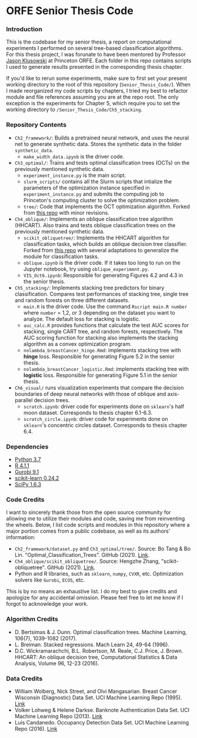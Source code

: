 # ORFE Senior Thesis Code

### Introduction

This is the codebase for my senior thesis, a report on computational experiments I performed on several tree-based classification algorithms. For this thesis project, I was forunate to have been mentored by Professor [Jason Klusowski](https://jasonklusowski.github.io/) at Princeton ORFE. Each folder in this repo contains scripts I used to generate results presented in the corresponding thesis chapter. 

If you'd like to rerun some experiments, make sure to first set your present working directory to the root of this repository (`Senior_Thesis_Code/`). When I made reorganized my code scripts by chapters, I tried my best to refactor module and file references assuming you are at the repo root. The only exception is the experiments for Chapter 5, which require you to set the working directory to `/Senior_Thesis_Code/Ch5_stacking`.

### Repository Contents

- `Ch2_framework/`: Builds a pretrained neural network, and uses the neural net to generate synthetic data. Stores the synthetic data in the folder `synthetic_data`.
    - `make_width_data.ipynb` is the driver code.
- `Ch3_optimal/`: Trains and tests optimal classification trees (OCTs) on the previously mentioned synthetic data.
    - `experiment_instance.py` is the main script.
    - `slurm_scripts/` contains all the Slurm scripts that intialize the parameters of the optimization instance specified in `experiment_instance.py` and submits the computing job to Princeton's computing cluster to solve the optimization problem.
    - `tree/`: Code that implements the OCT optimization algorithm. Forked from [this repo](https://github.com/LucasBoTang/Optimal_Classification_Trees) with minor revisions.
- `Ch4_oblique/`: Implements an oblique classification tree algorithm (HHCART). Also trains and tests oblique classification trees on the previously mentioned synthetic data.
    - `scikit_obliquetree/`: Implements the HHCART algorithm for classification tasks, which builds an oblique decision tree classifier. Forked from [this repo](https://github.com/hengzhe-zhang/scikit-obliquetree) with several adaptations to generalize the module for classification tasks.
    - `oblique.ipynb` is the driver code. If it takes too long to run on the Jupyter notebook, try using `oblique_experiment.py`.
    - `VIS_Oct6.ipynb`: Responsible for generating Figures 4.2 and 4.3 in the senior thesis.
- `Ch5_stacking/`: Implements stacking tree predictors for binary classification. Compares test performances of stacking tree, single tree and random forests on three different datasets.
    - `main.R` is the driver code. Use the command `Rscript main.R number` where `number` = 1,2, or 3 depending on the dataset you want to analyze. The default loss for stacking is logistic.
    - `auc_calc.R` provides functions that calculate the test AUC scores for stacking, single CART tree, and random forests, respectively. The AUC scoring function for stacking also implements the stacking algorithm as a convex optimization program.
    - `nolambda_breastCancer_hinge.Rmd`: implements stacking tree with __hinge__ loss. Responsible for generating Figure 5.2 in the senior thesis.
    - `nolambda_breastCancer_logistic.Rmd`: implements stacking tree with __logistic__ loss. Responsible for generating Figure 5.1 in the senior thesis.
- `Ch6_visual/` runs visualization experiments that compare the decision boundaries of deep neural networks with those of oblique and axis-parallel decision trees.
    - `scratch.ipynb`: driver code for experiments done on `sklearn`'s half moon dataset. Corresponds to thesis chapter 6.1-6.3.
    - `scratch_circle.ipynb`: driver code for experiments done on `sklearn`'s concentric circles dataset. Corresponds to thesis chapter 6.4.

### Dependencies

* [Python 3.7](https://www.python.org/)
* [R 4.1.1](https://cran.r-project.org/bin/windows/base/old/4.1.1/)
* [Gurobi 9.1](https://www.gurobi.com/)
* [scikit-learn 0.24.2](https://scikit-learn.org/)
* [SciPy 1.6.3](https://www.scipy.org/)

### Code Credits

I want to sincerely thank those from the open source community for allowing me to utilize their modules and code, saving me from reinventing the wheels. Below, I list code scripts and modules in this repository where a major portion comes from a public codebase, as well as its authors' information:

- `Ch2_framework/dataset.py` and `Ch3_optimal/tree/`. Source: Bo Tang & Bo Lin. "Optimal_Classification_Trees". GitHub (2021). [Link](https://github.com/LucasBoTang/Optimal_Classification_Trees).
- `Ch4_oblique/scikit_obliquetree/`. Source: Hengzhe Zhang, "scikit-obliquetree". GitHub (2021). [Link](https://github.com/hengzhe-zhang/scikit-obliquetree).
- Python and R libraries, such as `sklearn`, `numpy`, `CVXR`, etc. Optimization solvers like `Gurobi`, `ECOS`, etc.

This is by no means an exhaustive list. I do my best to give credits and apologize for any accidental omission. Please feel free to let me know if I forgot to acknowledge your work.

### Algorithm Credits

- D. Bertsimas & J. Dunn. Optimal classification trees. Machine Learning, 106(7), 1039-1082 (2017).
- L. Breiman. Stacked regressions. Mach Learn 24, 49-64 (1996).
- D.C. Wickramarachchi, B.L. Robertson, M. Reale, C.J. Price, J. Brown. HHCART: An oblique decision tree,
Computational Statistics & Data Analysis, Volume 96, 12-23 (2016).

### Data Credits

- William Wolberg, Nick Street, and Olvi Mangasarian. Breast Cancer Wisconsin (Diagnostic) Data Set. UCI Machine Learning Repo (1995). [Link](https://archive.ics.uci.edu/ml/datasets/breast+cancer+wisconsin+(diagnostic))
- Volker Lohweg & Helene Darkse. Banknote Authentication Data Set. UCI Machine Learning Repo (2013). [Link](https://archive.ics.uci.edu/ml/datasets/banknote+authentication)
- Luis Candanedo. Occupancy Detection Data Set. UCI Machine Learning Repo (2016). [Link](https://archive.ics.uci.edu/ml/datasets/Occupancy+Detection+)